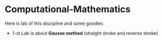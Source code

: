# Computational-Mathematics
 Here is lab of this discipline and some goodies
* 1-st Lab is about **Gausse method** (straight stroke and reverse stroke) 
